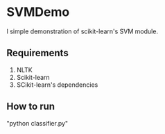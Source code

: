 # SVMDemo
I simple demonstration of scikit-learn's SVM module.

## Requirements
1. NLTK
2. Scikit-learn
3. SCikit-learn's dependencies

## How to run
"python classifier.py"
